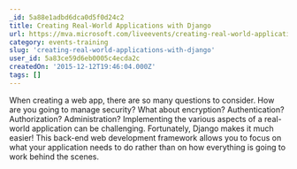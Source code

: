 ```yaml
---
_id: 5a88e1adbd6dca0d5f0d24c2
title: Creating Real-World Applications with Django
url: https://mva.microsoft.com/liveevents/creating-real-world-applications-with-django
category: events-training
slug: 'creating-real-world-applications-with-django'
user_id: 5a83ce59d6eb0005c4ecda2c
createdOn: '2015-12-12T19:46:04.000Z'
tags: []
---
```


When creating a web app, there are so many questions to consider. How are you going to manage security? What about encryption? Authentication? Authorization? Administration? Implementing the various aspects of a real-world application can be challenging. Fortunately, Django makes it much easier! This back-end web development framework allows you to focus on what your application needs to do rather than on how everything is going to work behind the scenes.
